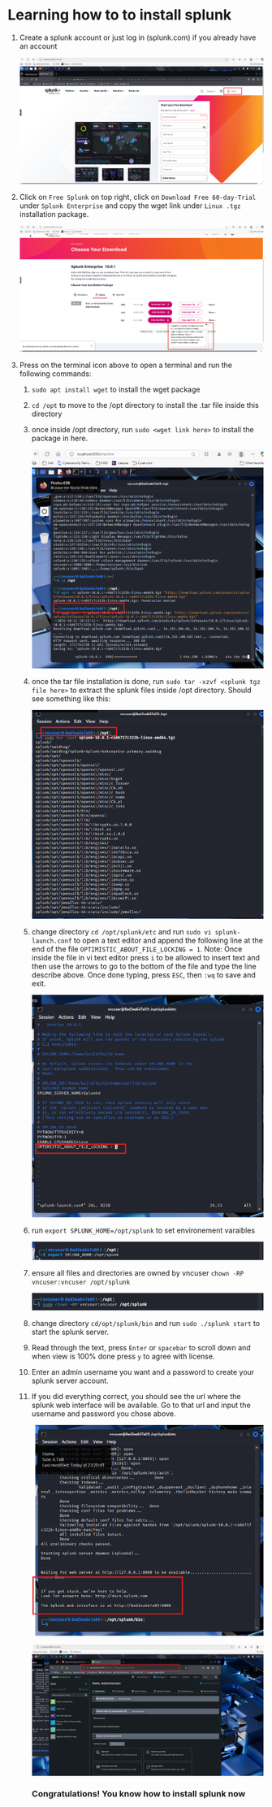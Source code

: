 # Learning how to to install splunk

1. Create a splunk account or just log in (splunk.com) if you already have an account

   ![img](images/create_splunk_account.png)
2. Click on `Free Splunk` on top right, click on `Download Free 60-day-Trial` under `Splunk Enterprise` and copy the wget link under `Linux .tgz`   installation package.

   ![img](images/copying_wget_link.png)
3. Press on the terminal icon above to open a terminal and run the following commands:

   1. `sudo apt install wget` to install the wget package

   2. `cd /opt` to move to the /opt directory to install the .tar file inside this directory
   3. once inside /opt directory, run `sudo <wget link here>` to install the package in here.

      ![img](images/run_wget_command.png)
   4. once the tar file installation is done, run `sudo tar -xzvf <splunk tgz file here>` to extract the splunk files inside /opt directory. Should see something like this:

      ![img](images/opt_fileSystem.png)
   5. change directory `cd /opt/splunk/etc` and run `sudo vi splunk-launch.conf` to open a text editor and append the following line at the end of the file `OPTIMISTIC_ABOUT_FILE_LOCKING = 1`. Note: Once inside the file in vi text editor press `i` to be allowed to insert text and then use the arrows to go to the bottom of the file and type the line describe above. Once done typing, press `ESC`, then `:wq` to save and exit.

      ![img](images/vi_script.png)
   6. run `export SPLUNK_HOME=/opt/splunk` to set environement varaibles

      ![img](images/export_env_variable.png)
   7. ensure all files and directories are owned by vncuser `chown -RP vncuser:vncuser /opt/splunk`

      ![img](images/chown_all_files.png)
   8. change directory `cd/opt/splunk/bin` and run `sudo ./splunk start` to start the splunk server.
   9. Read through the text, press `Enter` or `spacebar` to scroll down and when view is 100% done press  `y` to agree with license.
   10. Enter an admin username you want and a password to create your splunk server account.
   11. If you did everything correct, you should see the url where the splunk web interface will be available. Go to that url and input the username and password you chose above.

       ![img](images/splunk_deployment_successful.png)

       ![img](images/url_splunk_web_interface.png)

       ### Congratulations! You know how to install splunk now
